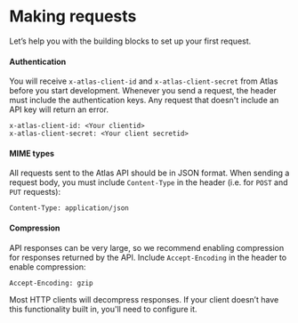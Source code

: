 # Making requests

Let’s help you with the building blocks to set up your first request.

#### Authentication

You will receive `x-atlas-client-id` and `x-atlas-client-secret` from Atlas before you start development. Whenever you send a request, the header must include the authentication keys. Any request that doesn't include an API key will return an error.

```
x-atlas-client-id: <Your clientid> 
x-atlas-client-secret: <Your client secretid> 
```

#### MIME types

All requests sent to the Atlas API should be in JSON format. When sending a request body, you must include `Content-Type` in the header (i.e. for `POST` and `PUT` requests):

```
Content-Type: application/json
```

#### Compression

API responses can be very large, so we recommend enabling compression for responses returned by the API. Include `Accept-Encoding` in the header to enable compression:

```
Accept-Encoding: gzip 
```

Most HTTP clients will decompress responses. If your client doesn’t have this functionality built in, you'll need to configure it.
